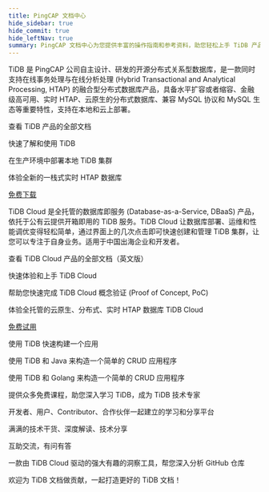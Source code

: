 ```yaml
---
title: PingCAP 文档中心
hide_sidebar: true
hide_commit: true
hide_leftNav: true
summary: PingCAP 文档中心为您提供丰富的操作指南和参考资料，助您轻松上手 TiDB 产品，完成数据迁移和应用开发等操作。TiDB 是一款开源分布式关系型数据库，支持在线事务处理与在线分析处理，具备水平扩容、高可用、云原生、兼容 MySQL 协议等特性。TiDB Cloud 是全托管的数据库即服务产品，让数据库部署、运维和性能调优变得轻松简单，适用于中国出海企业和开发者。此外，还提供开发者手册、免费课程、TiDB 社区、TiDB 博客等资源，欢迎贡献内容。
---
```


<DocHomeContainer title="PingCAP 文档中心" subTitle="欢迎来到 PingCAP 文档中心！我们为您提供了丰富的操作指南和详实的参考资料，助您轻松上手 TiDB 产品，顺利完成数据迁移和基于数据库的应用开发等操作。">

<DocHomeSection label="TiDB" anchor="tidb" id="tidb">

TiDB 是 PingCAP 公司自主设计、研发的开源分布式关系型数据库，是一款同时支持在线事务处理与在线分析处理 (Hybrid Transactional and Analytical Processing, HTAP) 的融合型分布式数据库产品，具备水平扩容或者缩容、金融级高可用、实时 HTAP、云原生的分布式数据库、兼容 MySQL 协议和 MySQL 生态等重要特性，支持在本地和云上部署。

<DocHomeCardContainer>

<DocHomeCard href="/zh/tidb/stable" icon="doc1" label="TiDB 文档">

查看 TiDB 产品的全部文档

</DocHomeCard>

<DocHomeCard href="/zh/tidb/stable/quick-start-with-tidb" icon="doc5" label="快速上手 TiDB">

快速了解和使用 TiDB

</DocHomeCard>

<DocHomeCard href="/zh/tidb/stable/production-deployment-using-tiup" icon="cloud7" label="部署本地 TiDB 集群">

在生产环境中部署本地 TiDB 集群

</DocHomeCard>

</DocHomeCardContainer>

体验全新的一栈式实时 HTAP 数据库

<a href="https://pingcap.com/zh/product-community" class="button" target="_blank" referrerpolicy="no-referrer-when-downgrade">免费下载</a>

</DocHomeSection>

<DocHomeSection label="TiDB Cloud" anchor="tidb-cloud" id="tidb-cloud">

TiDB Cloud 是全托管的数据库即服务 (Database-as-a-Service, DBaaS) 产品，依托于公有云提供开箱即用的 TiDB 服务。TiDB Cloud 让数据库部署、运维和性能调优变得轻松简单，通过界面上的几次点击即可快速创建和管理 TiDB 集群，让您可以专注于自身业务。适用于中国出海企业和开发者。

<DocHomeCardContainer>

<DocHomeCard href="https://docs.pingcap.com/tidbcloud" icon="doc2" label="TiDB Cloud 文档">

查看 TiDB Cloud 产品的全部文档（英文版）

</DocHomeCard>

<DocHomeCard href="https://docs.pingcap.com/tidbcloud/tidb-cloud-quickstart" icon="cloud5" label="TiDB Cloud 快速上手">

快速体验和上手 TiDB Cloud

</DocHomeCard>

<DocHomeCard href="https://docs.pingcap.com/tidbcloud/tidb-cloud-poc" icon="cloud3" label="TiDB Cloud PoC">

帮助您快速完成 TiDB Cloud 概念验证 (Proof of Concept, PoC)

</DocHomeCard>

</DocHomeCardContainer>

体验全托管的云原生、分布式、实时 HTAP 数据库 TiDB Cloud

<a href="https://tidbcloud.com/free-trial" class="button" target="_blank" referrerpolicy="no-referrer-when-downgrade">免费试用</a>

</DocHomeSection>

<DocHomeSection label="开发者" anchor="developers" id="developers">

<DocHomeCardContainer>

<DocHomeCard href="https://docs.pingcap.com/zh/tidb/stable/dev-guide-overview" icon="doc8" label="开发者手册">

使用 TiDB 快速构建一个应用

</DocHomeCard>

<DocHomeCard href="https://docs.pingcap.com/zh/tidb/stable/dev-guide-sample-application-java" icon="java" label="Java">

使用 TiDB 和 Java 来构造一个简单的 CRUD 应用程序

</DocHomeCard>

<DocHomeCard href="https://docs.pingcap.com/zh/tidb/stable/dev-guide-sample-application-golang" icon="go" label="Golang">

使用 TiDB 和 Golang 来构造一个简单的 CRUD 应用程序

</DocHomeCard>

</DocHomeCardContainer>

</DocHomeSection>

<DocHomeSection label="更多资源" anchor="resources" id="resources">

<DocHomeCardContainer>

<DocHomeCard href="https://pingcap.com/zh/education" icon="cloud1" label="PingCAP Education">

提供众多免费课程，助您深入学习 TiDB，成为 TiDB 技术专家

</DocHomeCard>

<DocHomeCard href="https://tidb.net" icon="doc9" label="TiDB 社区">

开发者、用户、Contributor、合作伙伴一起建立的学习和分享平台

</DocHomeCard>

<DocHomeCard href="https://pingcap.com/zh/blog" icon="doc10" label="TiDB 博客">

满满的技术干货、深度解读、技术分享

</DocHomeCard>

<DocHomeCard href="https://asktug.com" icon="asktug" label="Ask TiDB User Group">

互助交流，有问有答

</DocHomeCard>

<DocHomeCard href="https://ossinsight.io" icon="ossinsight" label="OSS Insight">

一款由 TiDB Cloud 驱动的强大有趣的洞察工具，帮您深入分析 GitHub 仓库

</DocHomeCard>

<DocHomeCard href="https://github.com/pingcap/docs-cn/blob/master/CONTRIBUTING.md" icon="contributor" label="贡献内容">

欢迎为 TiDB 文档做贡献，一起打造更好的 TiDB 文档！

</DocHomeCard>

</DocHomeCardContainer>

</DocHomeSection>

</DocHomeContainer>
